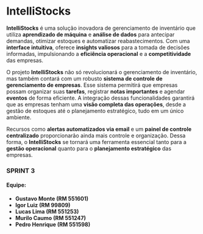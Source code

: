 # IntelliStocks

**IntelliStocks** é uma solução inovadora de gerenciamento de inventário que utiliza **aprendizado de máquina** e **análise de dados** para antecipar demandas, otimizar estoques e automatizar reabastecimentos. Com uma **interface intuitiva**, oferece **insights valiosos** para a tomada de decisões informadas, impulsionando a **eficiência operacional** e a **competitividade** das empresas.

O projeto **IntelliStocks** não só revolucionará o gerenciamento de inventário, mas também contará com um robusto **sistema de controle de gerenciamento de empresas**. Esse sistema permitirá que empresas possam organizar suas **tarefas**, registrar **notas importantes** e agendar **eventos** de forma eficiente. A integração dessas funcionalidades garantirá que as empresas tenham uma **visão completa das operações**, desde a gestão de estoques até o planejamento estratégico, tudo em um único ambiente.

Recursos como **alertas automatizados via email** e um **painel de controle centralizado** proporcionarão ainda mais controle e organização. Dessa forma, o **IntelliStocks** se tornará uma ferramenta essencial tanto para a **gestão operacional** quanto para o **planejamento estratégico** das empresas.

### SPRINT 3
#### Equipe:
- **Gustavo Monte (RM 551601)**
- **Igor Luiz (RM 99809)**
- **Lucas Lima (RM 551253)**
- **Murilo Caumo (RM 551247)**
- **Pedro Henrique (RM 551598)** 
